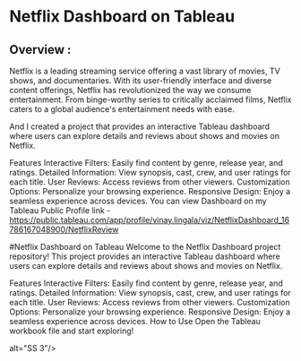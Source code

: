 <h1> Netflix Dashboard on Tableau </h1>


<h2> Overview :  </h2>
Netflix is a leading streaming service offering a vast library of movies, TV shows, and documentaries. With its user-friendly interface and diverse content offerings,
Netflix has revolutionized the way we consume entertainment. From binge-worthy series to critically acclaimed films, Netflix caters to a global audience's entertainment 
needs with ease.



And I created a project that provides an interactive Tableau dashboard where users can explore details and reviews about shows and movies on Netflix. 

Features
Interactive Filters: Easily find content by genre, release year, and ratings.
Detailed Information: View synopsis, cast, crew, and user ratings for each title.
User Reviews: Access reviews from other viewers.
Customization Options: Personalize your browsing experience.
Responsive Design: Enjoy a seamless experience across devices.
You can view Dashboard on my Tableau Public Profile link - https://public.tableau.com/app/profile/vinay.lingala/viz/NetflixDashboard_16786167048900/NetflixReview

#Netflix Dashboard on Tableau
Welcome to the Netflix Dashboard project repository! This project provides an interactive Tableau dashboard where users can explore details and reviews about shows and movies on Netflix.

Features
Interactive Filters: Easily find content by genre, release year, and ratings.
Detailed Information: View synopsis, cast, crew, and user ratings for each title.
User Reviews: Access reviews from other viewers.
Customization Options: Personalize your browsing experience.
Responsive Design: Enjoy a seamless experience across devices.
How to Use
Open the Tableau workbook file and start exploring!


alt="SS 3"/>
